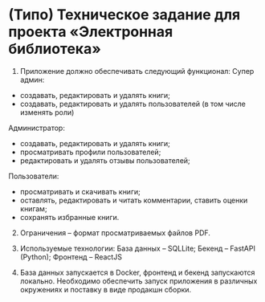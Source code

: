 # (Типо) Техническое задание для проекта «Электронная библиотека»

1. Приложение должно обеспечивать следующий функционал:
Супер админ:
- создавать, редактировать и удалять книги;
- создавать, редактировать и удалять пользователей (в том числе изменять роли)

Администратор:
- создавать, редактировать и удалять книги;
- просматривать профили пользователей;
- редактировать и удалять отзывы пользователей;

Пользователи:
- просматривать и скачивать книги;
- оставлять, редактировать и читать комментарии, ставить оценки книгам;
- сохранять избранные книги.

2. Ограничения – формат просматриваемых файлов PDF.
3. Используемые технологии:
База данных – SQLLite;
Бекенд – FastAPI (Python);
Фронтенд – ReactJS

4. База данных запускается в Docker, фронтенд и бекенд запускаются локально. Необходимо обеспечить запуск приложения в различных окружениях и поставку в виде продакшн сборки.
